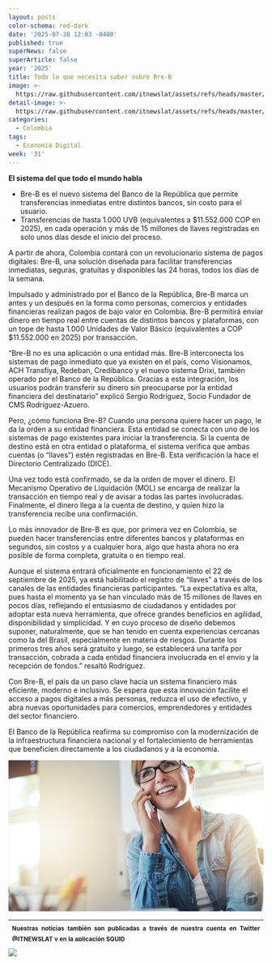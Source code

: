 ```yaml
---
layout: posts
color-schema: red-dark
date: '2025-07-28 12:03 -0400'
published: true
superNews: false
superArticle: false
year: '2025'
title: Todo lo que necesita saber sobre Bre-B
image: >-
  https://raw.githubusercontent.com/itnewslat/assets/refs/heads/master/img/540x320/Usando-Celular-p.jpg
detail-image: >-
  https://raw.githubusercontent.com/itnewslat/assets/refs/heads/master/img/1024x680/Usando-Celular-g.jpg
categories:
  - Colombia
tags:
  - Economía Digital
week: '31'
---
```

**El sistema del que todo el mundo habla**

- Bre-B es el nuevo sistema del Banco de la República que permite transferencias inmediatas entre distintos bancos, sin costo para el usuario.
- Transferencias de hasta 1.000 UVB (equivalentes a $11.552.000 COP en 2025), en cada operación y más de 15 millones de llaves registradas en solo unos días desde el inicio del proceso.

A partir de ahora, Colombia contará con un revolucionario sistema de pagos digitales: Bre-B, una solución diseñada para facilitar transferencias inmediatas, seguras, gratuitas y disponibles las 24 horas, todos los días de la semana.

Impulsado y administrado por el Banco de la República, Bre-B marca un antes y un después en la forma como personas, comercios y entidades financieras realizan pagos de bajo valor en Colombia. Bre-B permitirá enviar dinero en tiempo real entre cuentas de distintos bancos y plataformas, con un tope de hasta 1.000 Unidades de Valor Básico (equivalentes a COP $11.552.000 en 2025) por transacción.

“Bre-B no es una aplicación o una entidad más. Bre-B interconecta los sistemas de pago inmediato que ya existen en el país, como Visionamos, ACH Transfiya, Redeban, Credibanco y el nuevo sistema Drixi, también operado por el Banco de la República. Gracias a esta integración, los usuarios podrán transferir su dinero sin preocuparse por la entidad financiera del destinatario” explicó Sergio Rodríguez, Socio Fundador de CMS Rodríguez-Azuero.

Pero, ¿cómo funciona Bre-B? Cuando una persona quiere hacer un pago, le da la orden a su entidad financiera. Esta entidad se conecta con uno de los sistemas de pago existentes para iniciar la transferencia. Si la cuenta de destino está en otra entidad o plataforma, el sistema verifica que ambas cuentas (o “llaves”) estén registradas en Bre-B. Esta verificación la hace el Directorio Centralizado (DICE).

Una vez todo está confirmado, se da la orden de mover el dinero. El Mecanismo Operativo de Liquidación (MOL) se encarga de realizar la transacción en tiempo real y de avisar a todas las partes involucradas. Finalmente, el dinero llega a la cuenta de destino, y quien hizo la transferencia recibe una confirmación.

Lo más innovador de Bre-B es que, por primera vez en Colombia, se pueden hacer transferencias entre diferentes bancos y plataformas en segundos, sin costos y a cualquier hora, algo que hasta ahora no era posible de forma completa, gratuita o en tiempo real.

Aunque el sistema entrará oficialmente en funcionamiento el 22 de septiembre de 2025, ya está habilitado el registro de “llaves” a través de los canales de las entidades financieras participantes. “La expectativa es alta, pues hasta el momento ya se han vinculado más de 15 millones de llaves en pocos días, reflejando el entusiasmo de ciudadanos y entidades por adoptar esta nueva herramienta, que ofrece grandes beneficios en agilidad, disponibilidad y simplicidad. Y en cuyo proceso de diseño debemos suponer, naturalmente, que se han tenido en cuenta experiencias cercanas como la del Brasil, especialmente en materia de riesgos.  Durante los primeros tres años será gratuito y luego, se establecerá una tarifa por transacción, cobrada a cada entidad financiera involucrada en el envío y la recepción de fondos.” resaltó Rodríguez.

Con Bre-B, el país da un paso clave hacia un sistema financiero más eficiente, moderno e inclusivo. Se espera que esta innovación facilite el acceso a pagos digitales a más personas, reduzca el uso de efectivo, y abra nuevas oportunidades para comercios, emprendedores y entidades del sector financiero.

El Banco de la República reafirma su compromiso con la modernización de la infraestructura financiera nacional y el fortalecimiento de herramientas que beneficien directamente a los ciudadanos y a la economía.

![](https://raw.githubusercontent.com/itnewslat/assets/refs/heads/master/img/540x320/Usando-Celular-p.jpg)

<table style="height: 42px;" width="569">
<tbody>
<tr>
<td style="text-align: justify;"><sub><strong>Nuestras noticias también son publicadas a través de nuestra cuenta en Twitter <a href="https://twitter.com/itnewslat?lang=es">@ITNEWSLAT</a> y en la aplicación <a href="https://squidapp.co/en/">SQUID</a></strong></sub></td>
</tr>
</tbody>
</table>

<img src="https://tracker.metricool.com/c3po.jpg?hash=56f88a41e39ab42c063cc51676587a04"/>